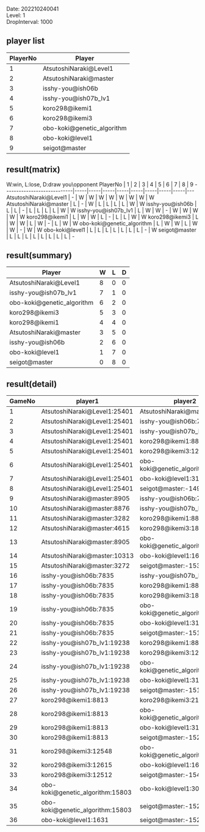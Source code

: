 Date: 202210240041  
Level: 1  
DropInterval: 1000  
## player list
PlayerNo  |  Player
----------|----------------------------
1         |  AtsutoshiNaraki@Level1
2         |  AtsutoshiNaraki@master
3         |  isshy-you@ish06b
4         |  isshy-you@ish07b_lv1
5         |  koro298@ikemi1
6         |  koro298@ikemi3
7         |  obo-koki@genetic_algorithm
8         |  obo-koki@level1
9         |  seigot@master
## result(matrix)
W:win, L:lose, D:draw
you\opponent PlayerNo       |  1  |  2  |  3  |  4  |  5  |  6  |  7  |  8  |  9
----------------------------|-----|-----|-----|-----|-----|-----|-----|-----|---
AtsutoshiNaraki@Level1      |  -  |  W  |  W  |  W  |  W  |  W  |  W  |  W  |  W
AtsutoshiNaraki@master      |  L  |  -  |  W  |  L  |  L  |  L  |  L  |  W  |  W
isshy-you@ish06b            |  L  |  L  |  -  |  L  |  L  |  L  |  L  |  W  |  W
isshy-you@ish07b_lv1        |  L  |  W  |  W  |  -  |  W  |  W  |  W  |  W  |  W
koro298@ikemi1              |  L  |  W  |  W  |  L  |  -  |  L  |  L  |  W  |  W
koro298@ikemi3              |  L  |  W  |  W  |  L  |  W  |  -  |  L  |  W  |  W
obo-koki@genetic_algorithm  |  L  |  W  |  W  |  L  |  W  |  W  |  -  |  W  |  W
obo-koki@level1             |  L  |  L  |  L  |  L  |  L  |  L  |  L  |  -  |  W
seigot@master               |  L  |  L  |  L  |  L  |  L  |  L  |  L  |  L  |  -
## result(summary)
Player                      |  W  |  L  |  D
----------------------------|-----|-----|---
AtsutoshiNaraki@Level1      |  8  |  0  |  0
isshy-you@ish07b_lv1        |  7  |  1  |  0
obo-koki@genetic_algorithm  |  6  |  2  |  0
koro298@ikemi3              |  5  |  3  |  0
koro298@ikemi1              |  4  |  4  |  0
AtsutoshiNaraki@master      |  3  |  5  |  0
isshy-you@ish06b            |  2  |  6  |  0
obo-koki@level1             |  1  |  7  |  0
seigot@master               |  0  |  8  |  0
## result(detail)
GameNo  |  player1                           |  player2
--------|------------------------------------|----------------------------------
1       |  AtsutoshiNaraki@Level1:25401      |  AtsutoshiNaraki@master:8891
2       |  AtsutoshiNaraki@Level1:25401      |  isshy-you@ish06b:7835
3       |  AtsutoshiNaraki@Level1:25401      |  isshy-you@ish07b_lv1:19238
4       |  AtsutoshiNaraki@Level1:25401      |  koro298@ikemi1:8813
5       |  AtsutoshiNaraki@Level1:25401      |  koro298@ikemi3:12530
6       |  AtsutoshiNaraki@Level1:25401      |  obo-koki@genetic_algorithm:15803
7       |  AtsutoshiNaraki@Level1:25401      |  obo-koki@level1:3152
8       |  AtsutoshiNaraki@Level1:25401      |  seigot@master:-1498
9       |  AtsutoshiNaraki@master:8905       |  isshy-you@ish06b:7835
10      |  AtsutoshiNaraki@master:8876       |  isshy-you@ish07b_lv1:19238
11      |  AtsutoshiNaraki@master:3282       |  koro298@ikemi1:8813
12      |  AtsutoshiNaraki@master:4615       |  koro298@ikemi3:18133
13      |  AtsutoshiNaraki@master:8905       |  obo-koki@genetic_algorithm:15803
14      |  AtsutoshiNaraki@master:10313      |  obo-koki@level1:1631
15      |  AtsutoshiNaraki@master:3272       |  seigot@master:-1536
16      |  isshy-you@ish06b:7835             |  isshy-you@ish07b_lv1:19238
17      |  isshy-you@ish06b:7835             |  koro298@ikemi1:8813
18      |  isshy-you@ish06b:7835             |  koro298@ikemi3:18020
19      |  isshy-you@ish06b:7835             |  obo-koki@genetic_algorithm:15803
20      |  isshy-you@ish06b:7835             |  obo-koki@level1:3170
21      |  isshy-you@ish06b:7835             |  seigot@master:-1511
22      |  isshy-you@ish07b_lv1:19238        |  koro298@ikemi1:8813
23      |  isshy-you@ish07b_lv1:19238        |  koro298@ikemi3:12495
24      |  isshy-you@ish07b_lv1:19238        |  obo-koki@genetic_algorithm:15803
25      |  isshy-you@ish07b_lv1:19238        |  obo-koki@level1:3170
26      |  isshy-you@ish07b_lv1:19238        |  seigot@master:-1516
27      |  koro298@ikemi1:8813               |  koro298@ikemi3:21771
28      |  koro298@ikemi1:8813               |  obo-koki@genetic_algorithm:15803
29      |  koro298@ikemi1:8813               |  obo-koki@level1:3185
30      |  koro298@ikemi1:8813               |  seigot@master:-1522
31      |  koro298@ikemi3:12548              |  obo-koki@genetic_algorithm:15803
32      |  koro298@ikemi3:12615              |  obo-koki@level1:1664
33      |  koro298@ikemi3:12512              |  seigot@master:-1547
34      |  obo-koki@genetic_algorithm:15803  |  obo-koki@level1:3091
35      |  obo-koki@genetic_algorithm:15803  |  seigot@master:-1520
36      |  obo-koki@level1:1631              |  seigot@master:-1528
